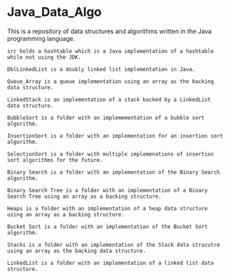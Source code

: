# Java_Data_Algo

  This is a repository of data structures and algorithms written in the Java programming language. 
  
    src holds a hashtable which is a Java implementation of a hashtable while not using the JDK.  

    DblLinkedList is a doubly linked list implementation in Java.

    Queue_Array is a queue implementation using an array as the backing data structure.

    LinkedStack is an implementation of a stack backed by a LinkedList data structure.

    BubbleSort is a folder with an implemementation of a bubble sort algorithm.

    InsertionSort is a folder with an implementation for an insertion sort algorithm.

    SelectionSort is a folder with multiple implemenations of insertion sort algorithms for the future. 

    Binary Search is a folder with an implementation of the Binary Search algorithm.
    
    Binary Search Tree is a folder with an implementation of a Binary Search Tree using an array as a backing structure.
    
    Heaps is a folder with an implementation of a heap data structure using an array as a backing structure.
    
    Bucket Sort is a folder with an implementation of the Bucket Sort algorithm.
    
    Stacks is a folder with an implementation of the Stack data strucutre using an array as the backing data structure.
    
    LinkedList is a folder with an implementation of a linked list data structure.

